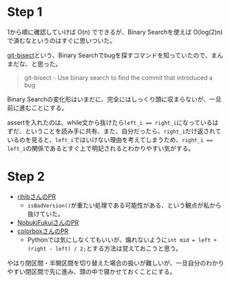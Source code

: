 # Step 1

1から順に確認していけば O(n) でできるが、Binary Searchを使えば O(log(2)n) で済むなというのはすぐに思いついた。

[git-bisect](https://git-scm.com/docs/git-bisect)という、Binary Searchでbugを探すコマンドを知っていたので、まんまだな、と思った。

> git-bisect - Use binary search to find the commit that introduced a bug

Binary Searchの変化形はいまだに、完全にはしっくり頭に収まらないが、一旦前に進むことにする。

assertを入れたのは、while文から抜けたら`left_i == right_i`になっているはずだ、ということを読み手に共有、また、自分だったら、`right_i`だけ返されているのを見ると、`left_i`ではいけない理由を考えてしまうため、`right_i == left_i`の関係であるとすぐ上で明記されるとわかりやすい気がする。

# Step 2

- [rihibさんのPR](https://github.com/rihib/leetcode/pull/33)
    - `isBadVersion()`が重たい処理である可能性がある、という観点が私から抜けていた。
- [NobukiFukuiさんのPR](https://github.com/NobukiFukui/Grind75-ProgrammingTraining/pull/25)
- [colorboxさんのPR](https://github.com/NobukiFukui/Grind75-ProgrammingTraining/pull/25)
    - Pythonでは気にしなくてもいいが、煽れないように`int mid = left + (right - left) / 2;`とする方法は覚えておこうと思う。

やはり閉区間・半開区間を切り替えた場合の扱いが難しいが、一旦自分のわかりやすい閉区間で先に進み、頭の中で寝かせておくことにする。
